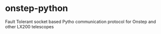 # onstep-python
Fault Tolerant socket based Pytho communication protocol for Onstep and other LX200 telescopes
